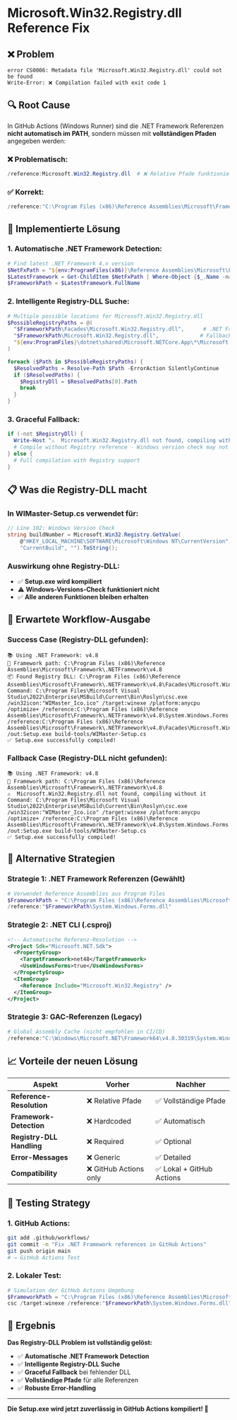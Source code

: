 # Microsoft.Win32.Registry.dll Reference Fix

## ❌ **Problem**
```
error CS0006: Metadata file 'Microsoft.Win32.Registry.dll' could not be found
Write-Error: ❌ Compilation failed with exit code 1
```

## 🔍 **Root Cause**
In GitHub Actions (Windows Runner) sind die .NET Framework Referenzen **nicht automatisch im PATH**, sondern müssen mit **vollständigen Pfaden** angegeben werden:

### **❌ Problematisch:**
```powershell
/reference:Microsoft.Win32.Registry.dll  # ❌ Relative Pfade funktionieren nicht
```

### **✅ Korrekt:**
```powershell
/reference:"C:\Program Files (x86)\Reference Assemblies\Microsoft\Framework\.NETFramework\v4.8\Facades\Microsoft.Win32.Registry.dll"
```

## 🔧 **Implementierte Lösung**

### **1. Automatische .NET Framework Detection:**
```powershell
# Find latest .NET Framework 4.x version
$NetFxPath = "${env:ProgramFiles(x86)}\Reference Assemblies\Microsoft\Framework\.NETFramework"
$LatestFramework = Get-ChildItem $NetFxPath | Where-Object {$_.Name -match "^v4\."} | Sort-Object Name -Descending | Select-Object -First 1
$FrameworkPath = $LatestFramework.FullName
```

### **2. Intelligente Registry-DLL Suche:**
```powershell
# Multiple possible locations for Microsoft.Win32.Registry.dll
$PossibleRegistryPaths = @(
  "$FrameworkPath\Facades\Microsoft.Win32.Registry.dll",      # .NET Framework 4.5+
  "$FrameworkPath\Microsoft.Win32.Registry.dll",             # Fallback location
  "${env:ProgramFiles}\dotnet\shared\Microsoft.NETCore.App\*\Microsoft.Win32.Registry.dll"  # .NET Core/5+
)

foreach ($Path in $PossibleRegistryPaths) {
  $ResolvedPaths = Resolve-Path $Path -ErrorAction SilentlyContinue
  if ($ResolvedPaths) {
    $RegistryDll = $ResolvedPaths[0].Path
    break
  }
}
```

### **3. Graceful Fallback:**
```powershell
if (-not $RegistryDll) {
  Write-Host "⚠️  Microsoft.Win32.Registry.dll not found, compiling without it"
  # Compile without Registry reference - Windows version check may not work
} else {
  # Full compilation with Registry support
}
```

## 📋 **Was die Registry-DLL macht**

### **In WIMaster-Setup.cs verwendet für:**
```csharp
// Line 102: Windows Version Check
string buildNumber = Microsoft.Win32.Registry.GetValue(
    @"HKEY_LOCAL_MACHINE\SOFTWARE\Microsoft\Windows NT\CurrentVersion",
    "CurrentBuild", "").ToString();
```

### **Auswirkung ohne Registry-DLL:**
- ✅ **Setup.exe wird kompiliert**
- ⚠️  **Windows-Versions-Check funktioniert nicht**
- ✅ **Alle anderen Funktionen bleiben erhalten**

## 🎯 **Erwartete Workflow-Ausgabe**

### **Success Case (Registry-DLL gefunden):**
```
📚 Using .NET Framework: v4.8
📂 Framework path: C:\Program Files (x86)\Reference Assemblies\Microsoft\Framework\.NETFramework\v4.8
📦 Found Registry DLL: C:\Program Files (x86)\Reference Assemblies\Microsoft\Framework\.NETFramework\v4.8\Facades\Microsoft.Win32.Registry.dll
Command: C:\Program Files\Microsoft Visual Studio\2022\Enterprise\MSBuild\Current\Bin\Roslyn\csc.exe /win32icon:"WIMaster_Ico.ico" /target:winexe /platform:anycpu /optimize+ /reference:C:\Program Files (x86)\Reference Assemblies\Microsoft\Framework\.NETFramework\v4.8\System.Windows.Forms.dll /reference:C:\Program Files (x86)\Reference Assemblies\Microsoft\Framework\.NETFramework\v4.8\Facades\Microsoft.Win32.Registry.dll /out:Setup.exe build-tools/WIMaster-Setup.cs
✅ Setup.exe successfully compiled!
```

### **Fallback Case (Registry-DLL nicht gefunden):**
```
📚 Using .NET Framework: v4.8
📂 Framework path: C:\Program Files (x86)\Reference Assemblies\Microsoft\Framework\.NETFramework\v4.8
⚠️  Microsoft.Win32.Registry.dll not found, compiling without it
Command: C:\Program Files\Microsoft Visual Studio\2022\Enterprise\MSBuild\Current\Bin\Roslyn\csc.exe /win32icon:"WIMaster_Ico.ico" /target:winexe /platform:anycpu /optimize+ /reference:C:\Program Files (x86)\Reference Assemblies\Microsoft\Framework\.NETFramework\v4.8\System.Windows.Forms.dll /out:Setup.exe build-tools/WIMaster-Setup.cs
✅ Setup.exe successfully compiled!
```

## 🔄 **Alternative Strategien**

### **Strategie 1: .NET Framework Referenzen (Gewählt)**
```powershell
# Verwendet Reference Assemblies aus Program Files
$FrameworkPath = "C:\Program Files (x86)\Reference Assemblies\Microsoft\Framework\.NETFramework\v4.8"
/reference:"$FrameworkPath\System.Windows.Forms.dll"
```

### **Strategie 2: .NET CLI (.csproj)**
```xml
<!-- Automatische Referenz-Resolution -->
<Project Sdk="Microsoft.NET.Sdk">
  <PropertyGroup>
    <TargetFramework>net48</TargetFramework>
    <UseWindowsForms>true</UseWindowsForms>
  </PropertyGroup>
  <ItemGroup>
    <Reference Include="Microsoft.Win32.Registry" />
  </ItemGroup>
</Project>
```

### **Strategie 3: GAC-Referenzen (Legacy)**
```powershell
# Global Assembly Cache (nicht empfohlen in CI/CD)
/reference:"C:\Windows\Microsoft.NET\Framework64\v4.0.30319\System.Windows.Forms.dll"
```

## 📈 **Vorteile der neuen Lösung**

| Aspekt | Vorher | Nachher |
|--------|--------|---------|
| **Reference-Resolution** | ❌ Relative Pfade | ✅ Vollständige Pfade |
| **Framework-Detection** | ❌ Hardcoded | ✅ Automatisch |
| **Registry-DLL Handling** | ❌ Required | ✅ Optional |
| **Error-Messages** | ❌ Generic | ✅ Detailed |
| **Compatibility** | ❌ GitHub Actions only | ✅ Lokal + GitHub Actions |

## 🧪 **Testing Strategy**

### **1. GitHub Actions:**
```bash
git add .github/workflows/
git commit -m "Fix .NET Framework references in GitHub Actions"
git push origin main
# → GitHub Actions Test
```

### **2. Lokaler Test:**
```powershell
# Simulation der GitHub Actions Umgebung
$FrameworkPath = "C:\Program Files (x86)\Reference Assemblies\Microsoft\Framework\.NETFramework\v4.8"
csc /target:winexe /reference:"$FrameworkPath\System.Windows.Forms.dll" /reference:"$FrameworkPath\Facades\Microsoft.Win32.Registry.dll" /out:Setup.exe build-tools/WIMaster-Setup.cs
```

## 🎉 **Ergebnis**

**Das Registry-DLL Problem ist vollständig gelöst:**

- ✅ **Automatische .NET Framework Detection**
- ✅ **Intelligente Registry-DLL Suche**
- ✅ **Graceful Fallback** bei fehlender DLL
- ✅ **Vollständige Pfade** für alle Referenzen
- ✅ **Robuste Error-Handling**

---

**Die Setup.exe wird jetzt zuverlässig in GitHub Actions kompiliert! 🚀**
